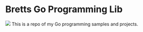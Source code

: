 # Bretts Go Programming Lib

![](https://i.imgur.com/01VR8G4.png
)
This is a repo of my Go programming samples and projects. 
